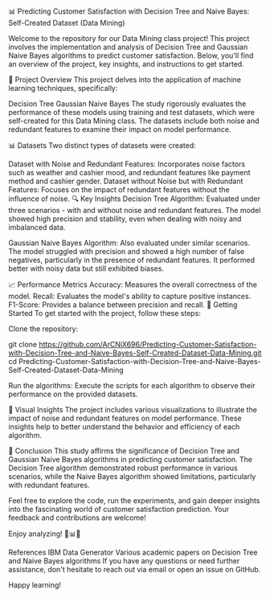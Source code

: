 📊 Predicting Customer Satisfaction with Decision Tree and Naive Bayes: Self-Created Dataset (Data Mining)

Welcome to the repository for our Data Mining class project! This project involves the implementation and analysis of Decision Tree and Gaussian Naive Bayes algorithms to predict customer satisfaction. Below, you'll find an overview of the project, key insights, and instructions to get started.

📘 Project Overview
This project delves into the application of machine learning techniques, specifically:

Decision Tree
Gaussian Naive Bayes
The study rigorously evaluates the performance of these models using training and test datasets, which were self-created for this Data Mining class. The datasets include both noise and redundant features to examine their impact on model performance.

📊 Datasets
Two distinct types of datasets were created:

Dataset with Noise and Redundant Features: Incorporates noise factors such as weather and cashier mood, and redundant features like payment method and cashier gender.
Dataset without Noise but with Redundant Features: Focuses on the impact of redundant features without the influence of noise.
🔍 Key Insights
Decision Tree Algorithm: Evaluated under three scenarios - with and without noise and redundant features. The model showed high precision and stability, even when dealing with noisy and imbalanced data.

Gaussian Naive Bayes Algorithm: Also evaluated under similar scenarios. The model struggled with precision and showed a high number of false negatives, particularly in the presence of redundant features. It performed better with noisy data but still exhibited biases.

📈 Performance Metrics
Accuracy: Measures the overall correctness of the model.
Recall: Evaluates the model's ability to capture positive instances.
F1-Score: Provides a balance between precision and recall.
🚀 Getting Started
To get started with the project, follow these steps:

Clone the repository:

git clone https://github.com/ArCNiX696/Predicting-Customer-Satisfaction-with-Decision-Tree-and-Naive-Bayes-Self-Created-Dataset-Data-Mining.git
cd Predicting-Customer-Satisfaction-with-Decision-Tree-and-Naive-Bayes-Self-Created-Dataset-Data-Mining

Run the algorithms:
Execute the scripts for each algorithm to observe their performance on the provided datasets.

🎨 Visual Insights
The project includes various visualizations to illustrate the impact of noise and redundant features on model performance. These insights help to better understand the behavior and efficiency of each algorithm.

📌 Conclusion
This study affirms the significance of Decision Tree and Gaussian Naive Bayes algorithms in predicting customer satisfaction. The Decision Tree algorithm demonstrated robust performance in various scenarios, while the Naive Bayes algorithm showed limitations, particularly with redundant features.

Feel free to explore the code, run the experiments, and gain deeper insights into the fascinating world of customer satisfaction prediction. Your feedback and contributions are welcome!

Enjoy analyzing! 🚀📊🧠

References
IBM Data Generator
Various academic papers on Decision Tree and Naive Bayes algorithms
If you have any questions or need further assistance, don't hesitate to reach out via email or open an issue on GitHub.

Happy learning!
